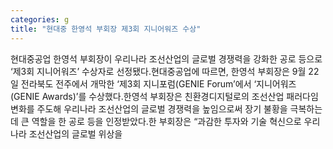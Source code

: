 ```yaml
---
categories: g
title: "현대중 한영석 부회장 제3회 지니어워즈 수상"
---
```

현대중공업 한영석 부회장이 우리나라 조선산업의 글로벌 경쟁력을 강화한 공로 등으로 ‘제3회 지니어워즈’ 수상자로 선정됐다.현대중공업에 따르면, 한영석 부회장은 9월 22일 전라북도 전주에서 개막한 ‘제3회 지니포럼(GENIE Forum’에서 ‘지니어워즈(GENIE Awards)’를 수상했다.한영석 부회장은 친환경디지털로의 조선산업 패러다임 변화를 주도해 우리나라 조선산업의 글로벌 경쟁력을 높임으로써 장기 불황을 극복하는데 큰 역할을 한 공로 등을 인정받았다.한 부회장은 “과감한 투자와 기술 혁신으로 우리나라 조선산업의 글로벌 위상을